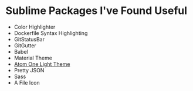 # Sublime Packages I've Found Useful

* Color Highlighter
* Dockerfile Syntax Highlighting
* GitStatusBar
* GitGutter
* Babel
* Material Theme
* [Atom One Light Theme](https://github.com/akamud/vscode-theme-onelight)
* Pretty JSON
* Sass
* A File Icon
